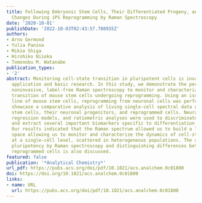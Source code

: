 ```yaml
---
title: Following Embryonic Stem Cells, Their Differentiated Progeny, and Cell-State
  Changes During iPS Reprogramming by Raman Spectroscopy
date: '2020-10-01'
publishDate: '2022-10-03T02:43:57.780935Z'
authors:
- Arno Germond
- Yulia Panina
- Mikio Shiga
- Hirohiko Niioka
- Tomonobu M. Watanabe
publication_types:
- '2'
abstract: Monitoring cell-state transition in pluripotent cells is invaluable for
  application and basic research. In this study, we demonstrate the pertinence of
  noninvasive, label-free Raman spectroscopy to monitor and characterize the cell-state
  transition of mouse stem cells undergoing reprogramming. Using an isogenic cell
  line of mouse stem cells, reprogramming from neuronal cells was performed, and we
  showcase a comparative analysis of living single-cell spectral data of the original
  stem cells, their neuronal progenitors, and reprogrammed cells. Neural network,
  regression models, and ratiometric analyses were used to discriminate the cell states
  and extract several important biomarkers specific to differentiation or reprogramming.
  Our results indicated that the Raman spectrum allowed us to build a low-dimensional
  space allowing us to monitor and characterize the dynamics of cell-state transition
  at a single-cell level, scattered in heterogeneous populations. The ability of monitoring
  pluripotency by Raman spectroscopy and distinguishing differences between ES and
  reprogrammed cells is also discussed.
featured: false
publication: '*Analytical Chemistry*'
url_pdf: https://pubs.acs.org/doi/pdf/10.1021/acs.analchem.0c01800
doi: https://doi.org/10.1021/acs.analchem.0c01800
links:
- name: URL
  url: https://pubs.acs.org/doi/pdf/10.1021/acs.analchem.0c01800
---
```


